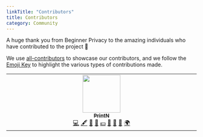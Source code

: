 ```yaml
---
linkTitle: "Contributors"
title: Contributors
category: Community
---
```

A huge thank you from Beginner Privacy to the amazing individuals who have contributed to the project 💙 

We use [all-contributors](https://allcontributors.org/) to showcase our contributors, and we follow the [Emoji Key](https://allcontributors.org/docs/en/emoji-key) to highlight the various types of contributions made.

<!-- ALL-CONTRIBUTORS-LIST:START - Do not remove or modify this section -->
<!-- prettier-ignore-start -->
<!-- markdownlint-disable -->
<table>
  <tbody>
    <tr>
      <td align="center" valign="top" width="20%"><a rel="nofollow noopener noreferrer" href="http://printn.github.io"><img src="https://avatars.githubusercontent.com/u/127101769?v=4" width="100px;" loading=lazy /><br /><sub><b>PrintN</b></sub></a><br /><a href="https://github.com/beginnerprivacy/beginnerprivacy.github.io/commits?author=PrintN" title="Code">💻</a> <a href="#content-PrintN" title="Content">🖋</a> <a href="https://github.com/beginnerprivacy/beginnerprivacy.github.io/commits?author=PrintN" title="Documentation">📖</a> <a href="#design-PrintN" title="Design">🎨</a> <a href="#financial-PrintN" title="Financial">💵</a> <a href="#ideas-PrintN" title="Ideas, Planning, & Feedback">🤔</a> <a href="#maintenance-PrintN" title="Maintenance">🚧</a> <a href="#promotion-PrintN" title="Promotion">📣</a> <a href="#translation-PrintN" title="Translation">🌍</a></td>
    </tr>
  </tbody>
</table>

<!-- markdownlint-restore -->
<!-- prettier-ignore-end -->

<!-- ALL-CONTRIBUTORS-LIST:END -->
